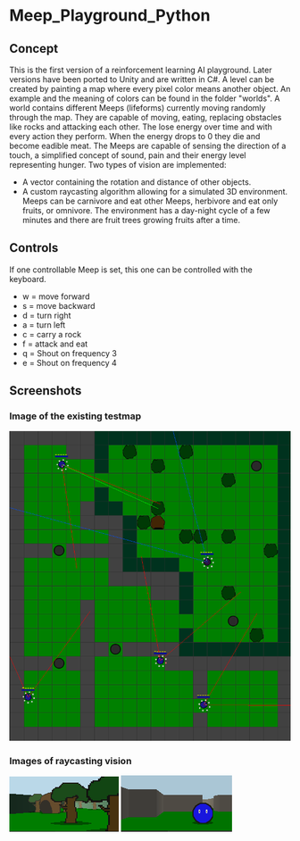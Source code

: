 # Meep_Playground_Python

## Concept
This is the first version of a reinforcement learning AI playground. Later versions have been ported to Unity and are written in C#.
A level can be created by painting a map where every pixel color means another object. An example and the meaning of colors can be found in the folder "worlds".
A world contains different Meeps (lifeforms) currently moving randomly through the map. They are capable of moving, eating, replacing obstacles like rocks and attacking each other.
The lose energy over time and with every action they perform. When the energy drops to 0 they die and become eadible meat.
The Meeps are capable of sensing the direction of a touch, a simplified concept of sound, pain and their energy level representing hunger.
Two types of vision are implemented:
- A vector containing the rotation and distance of other objects.
- A custom raycasting algorithm allowing for a simulated 3D environment.
Meeps can be carnivore and eat other Meeps, herbivore and eat only fruits, or omnivore.
The environment has a day-night cycle of a few minutes and there are fruit trees growing fruits after a time.

## Controls
If one controllable Meep is set, this one can be controlled with the keyboard.
- w = move forward
- s = move backward
- d = turn right
- a = turn left
- c = carry a rock
- f = attack and eat
- q = Shout on frequency 3
- e = Shout on frequency 4

## Screenshots
### Image of the existing testmap
![Playground Map](screenshots/map_1.PNG)

### Images of raycasting vision
![Raycasting 1](screenshots/raycast_1.PNG)
![Raycasting 2](screenshots/raycast_2.PNG)